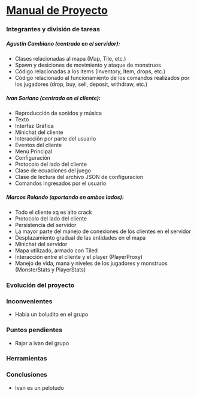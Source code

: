 # <u>Manual de Proyecto</u>



### Integrantes y división de tareas

##### Agustín Cambiano (centrado en el servidor):

- Clases relacionadas al mapa (Map, Tile, etc.)
- Spawn y desiciones de movimiento y ataque de monstruos
- Código relacionadas a los items (Inventory, Item, drops, etc.)
- Código relacionado al funcionamiento de los comandos realizados por
los jugadores (drop, buy, sell, deposit, withdraw, etc.)

##### Ivan Soriano (centrado en el cliente):

- Reproducción de sonidos y música
- Texto
- Interfaz Gráfica
- Minichat del cliente
- Interacción por parte del usuario
- Eventos del cliente
- Menú Principal
- Configuración
- Protocolo del lado del cliente
- Clase de ecuaciones del juego
- Clase de lectura del archivo JSON de configuracion
- Comandos ingresados por el usuario

##### Marcos Rolando (aportando en ambos lados):

- Todo el cliente xq es alto crack
- Protocolo del lado del cliente
- Persistencia del servidor
- La mayor parte del manejo de conexiones de los clientes en el servidor
- Desplazamiento gradual de las entidades en el mapa
- Minichat del servidor
- Mapa utilizado, armado con Tiled
- Interacción entre el cliente y el player (PlayerProxy)
- Manejo de vida, mana y niveles de los jugadores y monstruos (MonsterStats 
y PlayerStats)

### Evolución del proyecto

### Inconvenientes

- Habia un boludito en el grupo

### Puntos pendientes

- Rajar a ivan del grupo

### Herramientas

### Conclusiones

- Ivan es un pelotudo